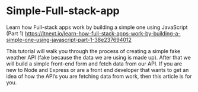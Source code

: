 # Simple-Full-stack-app
Learn how Full-stack apps work by building a simple one using JavaScript (Part 1)
https://itnext.io/learn-how-full-stack-apps-work-by-building-a-simple-one-using-javascript-part-1-38e237694012


This tutorial will walk you through the process of creating a simple fake weather API (fake because the data we are using is made up). After that we will build a simple front-end form and fetch data from our API. If you are new to Node and Express or are a front end developer that wants to get an idea of how the API’s you are fetching data from work, then this article is for you.
